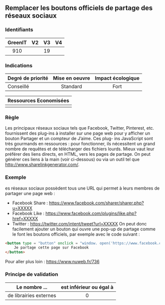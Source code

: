 ## Remplacer les boutons officiels de partage des réseaux sociaux

### Identifiants

| GreenIT |  V2  |  V3  |  V4  |
|:-------:|:----:|:----:|:----:|
|   910   |   | 19  |      |

### Indications

| Degré de priorité |      Mise en oeuvre       |  Impact écologique    | 
|-------------------|:-------------------------:|:---------------------:|
|  Conseillé        |      Standard             |  Fort                 | 


|Ressources Economisées                                      |
|:----------------------------------------------------------:|
|    |

### Règle

Les principaux réseaux sociaux tels que Facebook, Twitter, Pinterest, etc. fournissent des plug-ins à installer sur une page web pour y afficher un bouton Partager et un compteur de J’aime. Ces plug- ins JavaScript sont très gourmands en ressources : pour fonctionner, ils nécessitent un grand nombre de requêtes et de télécharger des fichiers lourds. Mieux vaut leur préférer des liens directs, en HTML, vers les pages de partage. On peut générer ces liens à la main (voir ci-dessous) ou via un outil tel que http://www.sharelinkgenerator.com/.

### Exemple

es réseaux sociaux possèdent tous une URL qui permet à leurs membres de partager une page web :
 - Facebook Share : https://www.facebook.com/sharer/sharer.php?u=XXXXX
 - Facebook Like : https://www.facebook.com/plugins/like.php?href=XXXXX
 - Twitter : https://twitter.com/intent/tweet?url=XXXXX
On peut donc facilement ajouter un bouton qui ouvre une pop-up de partage comme le font les boutons officiels, par exemple avec le code suivant :

```html
<button type = "button" onclick = "window. open('https://www.facebook.com/ sharer/sharer.php?u=XXXXX', '', 'menubar = no, toolbar = no, resizable = yes, scrollbars = yes, height = 500, width = 700')">
    Je partage cette page sur Facebook
</button>
```
Pour aller plus loin :
https://www.nuweb.fr/736


### Principe de validation

| Le nombre ...     | est inférieur ou égal à   |  
|-------------------|:-------------------------:|
| de librairies externes  | 0  |
